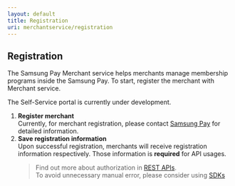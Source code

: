 ```yaml
---
layout: default
title: Registration
uri: merchantservice/registration
---
```


## Registration
The Samsung Pay Merchant service helps merchants manage membership programs inside the Samsung Pay. To start, register the merchant with Merchant service.

<div class="notification is-warning">
  <span class="icon">
    <i class="fa fa-info-circle" aria-hidden="true"></i>
  </span>
  The Self-Service portal is currently under development.
</div>

<ol>
  <li>
    <strong>Register merchant</strong><br>
    Currently, for merchant registration, please contact <a href="http://www.samsung.com/us/samsung-pay">Samsung Pay</a> for detailed information.
  </li>
  <li>
    <strong>Save registration information</strong><br>
    Upon successful registration, merchants will receive registration information respectively. Those information is <span class="is-danger"><strong>required</strong></span> for API usages. 
    <blockquote>
      Find out more about authorization in <a href="{{ "/membership/api" | relative_url }}">REST APIs</a>.
      <br>To avoid unnecessary manual error, please consider using <a href="{{ "/membership/sdks" | relative_url }}">SDKs</a>
    </blockquote>
  </li>
</ol>
